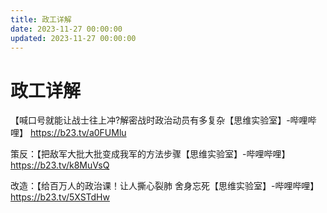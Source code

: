 ```yaml
---
title: 政工详解
date: 2023-11-27 00:00:00
updated: 2023-11-27 00:00:00
---
```


# 政工详解

【喊口号就能让战士往上冲?解密战时政治动员有多复杂【思维实验室】-哔哩哔哩】 https://b23.tv/a0FUMlu

策反：【把敌军大批大批变成我军的方法步骤【思维实验室】-哔哩哔哩】 https://b23.tv/k8MuVsQ

改造：【给百万人的政治课！让人撕心裂肺  舍身忘死【思维实验室】-哔哩哔哩】 https://b23.tv/5XSTdHw
